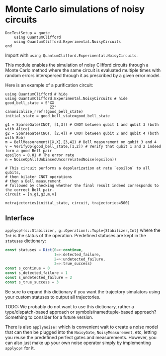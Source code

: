 # Monte Carlo simulations of noisy circuits

```@meta
DocTestSetup = quote
    using QuantumClifford
    using QuantumClifford.Experimental.NoisyCircuits
end
```

Import with `using QuantumClifford.Experimental.NoisyCircuits`.

This module enables the simulation of noisy Clifford circuits through a Monte Carlo method where the same circuit is evaluated multiple times with random errors interspersed through it as prescribed by a given error model.

Here is an example of a purification circuit:

```@example
using QuantumClifford # hide
using QuantumClifford.Experimental.NoisyCircuits # hide
good_bell_state = S"XX
                    ZZ"
canonicalize_rref!(good_bell_state)
initial_state = good_bell_state⊗good_bell_state

g1 = SparseGate(CNOT, [1,3]) # CNOT between qubit 1 and qubit 3 (both with Alice)
g2 = SparseGate(CNOT, [2,4]) # CNOT between qubit 2 and qubit 4 (both with Bob)
m = BellMeasurement([X,X],[3,4]) # Bell measurement on qubit 3 and 4
v = VerifyOp(good_bell_state,[1,2]) # Verify that qubit 1 and 2 indeed form a good Bell pair
epsilon = 0.01 # The error rate
n = NoiseOpAll(UnbiasedUncorrelatedNoise(epsilon))

# This circuit performs a depolarization at rate `epsilon` to all qubits,
# then bilater CNOT operations
# then a Bell measurement
# followed by checking whether the final result indeed corresponds to the correct Bell pair.
circuit = [n,g1,g2,m,v]

mctrajectories(initial_state, circuit, trajectories=500)
```

## Interface

`applyop!(s::Stabilizer, g::Operation)::Tuple{Stabilizer,Int}`
where the `Int` is the status of the operation. Predefined statuses are kept in the `statuses` dictionary:
```julia
const statuses = Dict(0=>:continue,
                      1=>:detected_failure,
                      2=>:undetected_failure,
                      3=>:true_success)
const s_continue = 0
const s_detected_failure = 1
const s_undetected_failure = 2
const s_true_success = 3
```

Be sure to expand this dictionary if you want the trajectory simulators using your custom statuses to output all trajectories.

TODO: We probably do not want to use this dictionary, rather a type/dispatch-based approach or symbols/namedtuple-based approach? Something to consider for a future version.

There is also `applynoise!` which is convenient wait to create a noise model that can then be plugged into the `NoisyGate`, `NoisyMeasurement`, etc, letting you reuse the predefined perfect gates and measurements. However, you can also just make up your own noise operator simply by implementing `applyop!` for it.